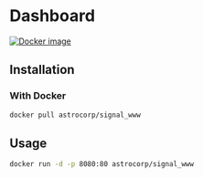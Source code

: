 # Dashboard

[![Docker image](https://img.shields.io/badge/docker-astrocorp/signal__www-blue.svg)](https://hub.docker.com/r/astrocorp/signal_www)


## Installation

### With Docker

```bash
docker pull astrocorp/signal_www
```

## Usage

```bash
docker run -d -p 8080:80 astrocorp/signal_www
```
